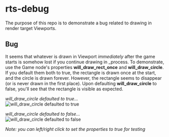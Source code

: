 # rts-debug

The purpose of this repo is to demonstrate a bug related to drawing in render target Viewports.

## Bug

It seems that whatever is drawn in Viewport *immediately* after the game starts is somehow lost if you continue drawing in \_process. To demonstrate, use the Game node's properties **will_draw_rect_once** and **will_draw_circle**. If you default them both to true, the rectangle is drawn once at the start, and the circle is drawn forever. However, the rectangle seems to disappear (or is never drawn in the first place). Upon defaulting **will_draw_circle** to false, you'll see that the rectangle is visible as expected.

*will_draw_circle defaulted to true...*  
![will_draw_circle defaulted to true](https://i.imgur.com/eaJGEj2.png)

*will_draw_circle defaulted to false...*  
![will_draw_circle defaulted to false](https://i.imgur.com/RC6ZwBi.png)

*Note: you can left/right click to set the properties to true for testing*
